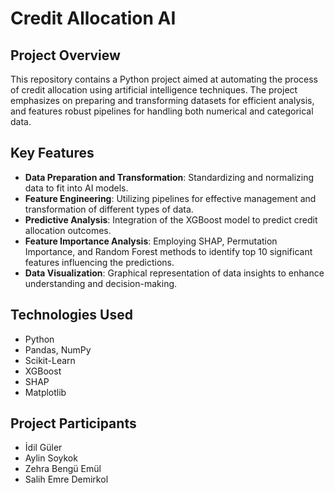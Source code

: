 # Credit Allocation AI

## Project Overview
This repository contains a Python project aimed at automating the process of credit allocation using artificial intelligence techniques. The project emphasizes on preparing and transforming datasets for efficient analysis, and features robust pipelines for handling both numerical and categorical data.

## Key Features
- **Data Preparation and Transformation**: Standardizing and normalizing data to fit into AI models.
- **Feature Engineering**: Utilizing pipelines for effective management and transformation of different types of data.
- **Predictive Analysis**: Integration of the XGBoost model to predict credit allocation outcomes.
- **Feature Importance Analysis**: Employing SHAP, Permutation Importance, and Random Forest methods to identify top 10 significant features influencing the predictions.
- **Data Visualization**: Graphical representation of data insights to enhance understanding and decision-making.

## Technologies Used
- Python
- Pandas, NumPy
- Scikit-Learn
- XGBoost
- SHAP
- Matplotlib

## Project Participants
- İdil Güler
- Aylin Soykok
- Zehra Bengü Emül
- Salih Emre Demirkol

